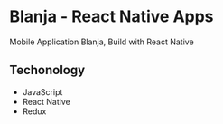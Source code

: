 # Blanja - React Native Apps

Mobile Application Blanja, Build with React Native

## Techonology

- JavaScript
- React Native
- Redux
